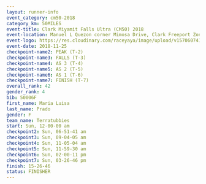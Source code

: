 ```yaml
---
layout: runner-info 
event_category: cm50-2018 
category_km: 50MILES 
event-title: Clark Miyamit Falls Ultra (CM50) 2018 
event-location: Manuel L Quezon corner Mimosa Drive, Clark Freeport Zone, Clark, Pampanga, Philippines 
event-logo: https://res.cloudinary.com/raceyaya/image/upload/v1570607412/logo/cm50_p8ydpq.jpg 
event-date: 2018-11-25 
checkpoint-name2: PEAK (T-2) 
checkpoint-name3: FALLS (T-3) 
checkpoint-name4: AS 3 (T-4) 
checkpoint-name5: AS 2 (T-5) 
checkpoint-name6: AS 1 (T-6) 
checkpoint-name7: FINISH (T-7) 
overall_rank: 42
gender_rank: 4
bib: 50006F
first_name: Maria Luisa
last_name: Prado
gender: F
team_name: Terratubbies
start: Sun, 12-00-00 am
checkpoint2: Sun, 06-51-41 am
checkpoint3: Sun, 09-04-05 am
checkpoint4: Sun, 11-05-04 am
checkpoint5: Sun, 11-59-30 am
checkpoint6: Sun, 02-00-11 pm
checkpoint7: Sun, 03-26-46 pm
finish: 15-26-46
status: FINISHER
---
```

